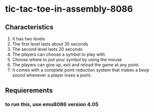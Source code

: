 # tic-tac-toe-in-assembly-8086
## Characteristics
1. It has two levels
2. The first level lasts about 35 seconds
3. The second level lasts 20 seconds
4. The players can choose a symbol to play with
5. Choose where to put your symbol by using the mouse
6. The players can give up, exit and reload the game at any point.
7. It comes with a complete point reduction system that makes a *beep* sound whenever a player loses a point.
## Requierements
### to run this, use emu8086 version 4.05
